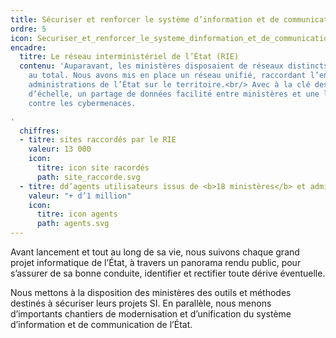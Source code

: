```yaml
---
title: Sécuriser et renforcer le système d’information et de communication de l’État
ordre: 5
icon: Securiser_et_renforcer_le_systeme_dinformation_et_de_communication_de_letat.svg
encadre:
  titre: Le réseau interministériel de l’État (RIE)
  contenu: 'Auparavant, les ministères disposaient de réseaux distincts, une quinzaine
    au total. Nous avons mis en place un réseau unifié, raccordant l’ensemble des
    administrations de l’État sur le territoire.<br/> Avec à la clé des économies
    d’échelle, un partage de données facilité entre ministères et une lutte efficace
    contre les cybermenaces.

'
  chiffres:
  - titre: sites raccordés par le RIE
    valeur: 13 000
    icon:
      titre: icon site racordés
      path: site_raccorde.svg
  - titre: dd’agents utilisateurs issus de <b>18 ministères</b> et administrations
    valeur: "+ d’1 million"
    icon:
      titre: icon agents
      path: agents.svg
---
```


Avant lancement et tout au long de sa vie, nous suivons chaque grand
projet informatique de l’État, à travers un panorama rendu public, pour s’assurer
de sa bonne conduite, identifier et rectifier toute dérive éventuelle.

Nous mettons à la disposition des ministères des outils et méthodes destinés à sécuriser
leurs projets SI. En parallèle, nous menons d’importants chantiers de modernisation
et d’unification du système d’information et de communication de l’État.
